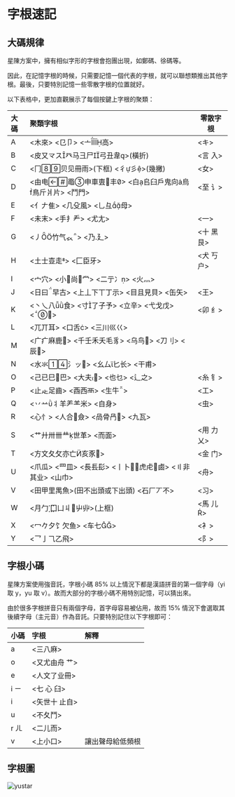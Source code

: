 # 字根速記

## 大碼規律

星陳方案中，擁有相似字形的字根會抱團出現，如鄭碼、徐碼等。

因此，在記憶字根的時候，只需要記憶一個代表的字根，就可以聯想類推出其他字根。最後，只要特別記憶一些零散字根的位置就好。

以下表格中，更加直觀展示了每個按鍵上字根的聚類：

<div class="zigen-font">

| 大碼 | 聚類字根                                                 | 零散字根   |
| :--- | :------------------------------------------------------- | ---------- |
| A    | <木來> <㔾卩> <亠高>                                 | <キ>       |
| B    | <皮又龴ス癶马彐尸弓丑韋>(橫折)                       | <言 入>    |
| C    | <冂贝见冊雨>(下框) <彳彡>(幾撇)                      | <女>       |
| D    | <由电黽申車叀丰> <白𠂤臼戶鬼向烏鳥斤爿片> <鬥門>  | <至 讠>    |
| E    | <亻𠂇隹> <几殳風> <乚彑母>                              |            |
| F    | <未末> <手扌龵> <尤尢>                                   | <一>       |
| G    | <丿竹气𧘇> <乃廴>                                     | <十 黑 艮> |
| H    | <土士壴走> <匚臣牙>                                     | <犬 丂 户> |
| I    | <宀穴> <小尚龸> <二亍冫> <火灬>                       |            |
| J    | <日曰早古> <上丄下丅丁示> <目且見貝> <缶矢>             | <王>       |
| K    | <丶乀八食> <寸了子予> <立辛> <弋戈戊> <𠁁>           | <卯 纟>    |
| L    | <兀丌耳> <口舌> <三川巛巜>                              |            |
| M    | <广疒麻鹿> <千壬禾夭毛豸> <乌鸟> <刀刂> <辰>          |            |
| N    | <水氺氵ッ> <幺厶匕长> <干甫>                         |            |
| O    | <己已巳巴> <大夫> <也乜> <辶之>                       | <糸 钅>    |
| P    | <止龰足齒> <酉西襾> <生牛>                              | <工>       |
| Q    | <丷䒑丬羊⺶⺷米> <自身>                                   | <虫>       |
| R    | <心忄> <人合僉> <咼骨冎> <九瓦>                        |            |
| S    | <艹廾卅卌龷世革> <而面>                                 | <用 力 乂> |
| T    | <方文夂攵亦亡亥豕𧰨>                                     | <金 门>    |
| U    | <爪瓜> <罒皿> <長镸髟> <丨卜虎虍鹵> <〢非其业> <山巾> | <舟>       |
| V    | <田甲里禺魚>(田不出頭或下出頭) <石厂丆不>                | <习>       |
| W    | <月勹 囗凵丩屮丱>(上框)                               | <馬 儿>   |
| X    | <冖𠂊夕饣欠鱼> <车七>                                   | <衤>       |
| Y    | <乛亅⺄乙飛>                                              | <阝>       |

</div>

## 字根小碼

星陳方案使用強音託，字根小碼 85% 以上情況下都是漢語拼音的第一個字母（yi 取 y，yu 取 v）。故而大部分的字根小碼不用特別記憶，可以猜出來。

由於很多字根拼音只有兩個字母，首字母容易被佔用，故而 15% 情況下會選取其後續字母（主元音）作為音託。只要特別記住以下字根即可：

| 小碼 | 字根          | 解釋             |
| :--- | :------------ | :--------------- |
| a    | <三八麻>      |                  |
| o    | <又尤由舟 艹> |                  |
| e    | <人文了业冊>  |                  |
| i ㄧ | <七 心 臼>    |                  |
| i    | <矢世十 止自> |                  |
| u    | <不夂鬥>      |                  |
| r ㄦ | <二儿而>      |                  |
| v    | <上小口>      | 讓出聲母給低頻根 |

## 字根圖

![yustar](/yustar.png)
